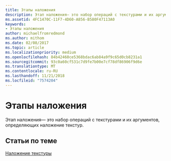 ```yaml
---
title: Этапы наложения
description: Этап наложения— это набор операций с текстурами и их аргументов, определяющих наложение текстур.
ms.assetid: 4FC1470C-11F7-4D60-A856-B580F47113A0
keywords:
- Этапы наложения
author: michaelfromredmond
ms.author: mithom
ms.date: 02/08/2017
ms.topic: article
ms.localizationpriority: medium
ms.openlocfilehash: 84b42460ce5368bdac6ab84a9f9c65d0cb8231a1
ms.sourcegitcommit: 93c0a60cf531c7d9fe7b00e7cf78df86906f9d6e
ms.translationtype: MT
ms.contentlocale: ru-RU
ms.lasthandoff: 11/21/2018
ms.locfileid: "7574204"
---
```

# <a name="blending-stages"></a>Этапы наложения


Этап наложения— это набор операций с текстурами и их аргументов, определяющих наложение текстур.

## <a name="span-idrelated-topicsspanrelated-topics"></a><span id="related-topics"></span>Статьи по теме


[Наложение текстуры](texture-blending.md)

 

 




